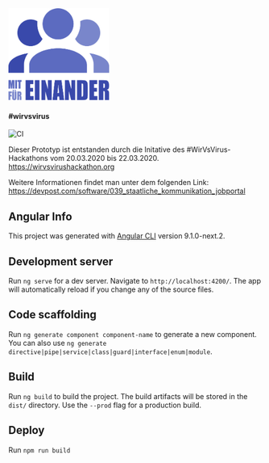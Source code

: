 <img src="https://raw.githubusercontent.com/VoteAlex/wirvsvirus/develop/src/assets/logo.png" alt="logo" width="200">

<h4>#wirvsvirus</h4>

![CI](https://github.com/VoteAlex/wirvsvirus/workflows/CI/badge.svg?branch=master)

Dieser Prototyp ist entstanden durch die Initative des #WirVsVirus-Hackathons vom 20.03.2020 bis 22.03.2020. https://wirvsvirushackathon.org

Weitere Informationen findet man unter dem folgenden Link:
https://devpost.com/software/039_staatliche_kommunikation_jobportal

## Angular Info
This project was generated with [Angular CLI](https://github.com/angular/angular-cli) version 9.1.0-next.2.

## Development server

Run `ng serve` for a dev server. Navigate to `http://localhost:4200/`. The app will automatically reload if you change any of the source files.

## Code scaffolding

Run `ng generate component component-name` to generate a new component. You can also use `ng generate directive|pipe|service|class|guard|interface|enum|module`.

## Build

Run `ng build` to build the project. The build artifacts will be stored in the `dist/` directory. Use the `--prod` flag for a production build.


## Deploy 
Run `npm run build` 
